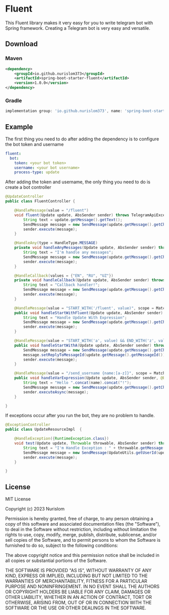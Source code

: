 # Fluent

This Fluent library makes it very easy for you to write telegram bot with Spring framework. Creating a Telegram bot is 
very easy and versatile.

## Download

### Maven

```xml
<dependency>
    <groupId>io.github.nurislom373</groupId>
    <artifactId>spring-boot-starter-fluent</artifactId>
    <version>1.0.0</version>
</dependency>
```

### Gradle

```groovy
implementation group: 'io.github.nurislom373', name: 'spring-boot-starter-fluent', version: '1.0.0'
```

## Example

The first thing you need to do after adding the dependency is to configure the bot token and username

```yaml
fluent:
  bot:
    token: <your bot token>
    username: <your bot username>
    process-type: update
```
After adding the token and username, the only thing you need to do is create a bot controller

```java
@UpdateController
public class FluentController {

    @HandleMessage(value = "/fluent")
    void fluent(Update update, AbsSender sender) throws TelegramApiException {
        String text = update.getMessage().getText();
        SendMessage message = new SendMessage(update.getMessage().getChatId().toString(), text);
        sender.execute(message);
    }

    @HandleAny(type = HandleType.MESSAGE)
    private void handleAnyMessages(Update update, AbsSender sender) throws TelegramApiException {
        String text = "I'm handle any messages";
        SendMessage message = new SendMessage(update.getMessage().getChatId().toString(), text);
        sender.execute(message);
    }

    @HandleCallback(values = {"EN", "RU", "UZ"})
    private void handleCallback(Update update, AbsSender sender) throws TelegramApiException {
        String text = "Callback handler!";
        SendMessage message = new SendMessage(update.getMessage().getChatId().toString(), text);
        sender.execute(message);
    }

    @HandleMessage(value = "START_WITH('/fluent', value)", scope = MatchScope.EXPRESSION)
    public void handleStartWithFluent(Update update, AbsSender sender) throws TelegramApiException {
        String text = "Handle Update With Expression";
        SendMessage message = new SendMessage(update.getMessage().getChatId().toString(), text);
        sender.execute(message);
    }

    @HandleMessage(value = "START_WITH('a', value) && END_WITH('z', value)", scope = MatchScope.EXPRESSION)
    public void handleStartWithA(Update update, AbsSender sender) throws TelegramApiException {
        SendMessage message = new SendMessage(update.getMessage().getChatId().toString(), "...");
        message.setReplyToMessageId(update.getMessage().getMessageId());
        sender.execute(message);
    }

    @HandleMessage(value = "/send_username {name:[a-z]}", scope = MatchScope.VAR_EXPRESSION)
    public void handleVarExpression(Update update, AbsSender sender, @BotVariable("name") String name) throws TelegramApiException {
        String text = "Hello ".concat(name).concat("!");
        SendMessage message = new SendMessage(update.getMessage().getChatId().toString(), text);
        sender.executeAsync(message);
    }

}
```

If exceptions occur after you run the bot, they are no problem to handle.

```java
@ExceptionController
public class UpdateResourceImpl  {

    @HandleException({RuntimeException.class})
    void test(Update update, Throwable throwable, AbsSender sender) throws TelegramApiException {
        String text = "I'm Handle Exception : " + throwable.getMessage();
        SendMessage message = new SendMessage(UpdateUtils.getUserId(update).toString(), text);
        sender.execute(message);
    }

}
```

## License

MIT License

Copyright (c) 2023 Nurislom

Permission is hereby granted, free of charge, to any person obtaining a copy
of this software and associated documentation files (the "Software"), to deal
in the Software without restriction, including without limitation the rights
to use, copy, modify, merge, publish, distribute, sublicense, and/or sell
copies of the Software, and to permit persons to whom the Software is
furnished to do so, subject to the following conditions:

The above copyright notice and this permission notice shall be included in all
copies or substantial portions of the Software.

THE SOFTWARE IS PROVIDED "AS IS", WITHOUT WARRANTY OF ANY KIND, EXPRESS OR
IMPLIED, INCLUDING BUT NOT LIMITED TO THE WARRANTIES OF MERCHANTABILITY,
FITNESS FOR A PARTICULAR PURPOSE AND NONINFRINGEMENT. IN NO EVENT SHALL THE
AUTHORS OR COPYRIGHT HOLDERS BE LIABLE FOR ANY CLAIM, DAMAGES OR OTHER
LIABILITY, WHETHER IN AN ACTION OF CONTRACT, TORT OR OTHERWISE, ARISING FROM,
OUT OF OR IN CONNECTION WITH THE SOFTWARE OR THE USE OR OTHER DEALINGS IN THE
SOFTWARE.
